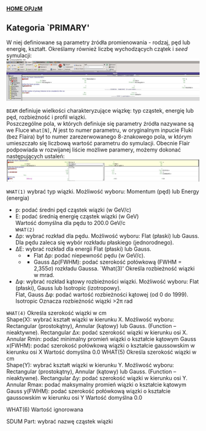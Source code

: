 #### [HOME OPJzM](https://agnieszkamucha.github.io/OPJzM/)
## Kategoria `PRIMARY'
W niej definiowane są parametry żródła promienowania - rodzaj, pęd lub energię, kształt. Określamy również liczbę wychodzących czątek i _seed_ symulacji:
[!["Primary"](Images/primary.jpg)](Images/primary.jpg)

`BEAM` definiuje wielkości charakteryzujące wiązkę: typ cząstek, energię lub pęd, rozbieżność i profil wiązki.<BR>
Poszczególne pola, w których definiuje się parametry źródła nazywane są we Fluce `What[N]`, _N_ jest to numer parametru, w oryginalnym inpucie Fluki (bez Flaira) był to numer zarezerwowanego 8-znakowego pola, w którym umieszczało się liczbową wartość parametru do symulacji. Obecnie Flair podpowiada w rozwijanej liście możliwe paramery, możemy dokonać następujących ustaleń:
[!["Beam"](Images/beam.jpg)](Images/beam.jpg)

`WHAT(1)`
wybrać typ wiązki. Możliwość wyboru: Momentum (pęd) lub Energy (energia) <br> 
- p: podać średni pęd cząstek wiązki (w GeV/c) <br>
- E: podać średnią energię cząstek wiązki (w GeV) <br>
Wartość domyślna dla pędu to 200.0 GeV/c  
`WHAT(2)`	
- Δp: wybrać rozkład dla pędu. Możliwość wyboru: Flat (płaski) lub Gauss. Dla pędu zaleca się wybór rozkładu płaskiego (jednorodnego). <br>
- ΔE: wybrać rozkład dla energii Flat (płaski) lub Gauss.<br>
 	- - Flat Δp: podać niepewność pędu (w GeV/c).<br>
	- - Gauss Δp(FWHM): podać szerokość połówkową (FWHM = 2,355σ) rozkładu Gaussa. 
`What(3)' Określa rozbieżność wiązki w mrad. <br>	
- Δφ: wybrać rozkład kątowy rozbieżności wiązki. Możliwość wyboru: Flat (płaski), Gauss lub Isotropic (izotropowy). <br>
	Flat, Gauss	Δφ: podać wartość rozbieżności kątowej (od 0 do 1999).<br>
	Isotropic	Oznacza rozbieżność wiązki >2π rad <br>

`WHAT(4)`
Określa szerokość wiązki w cm	
	Shape(X):	wybrać kształt wiązki w kierunku X. Możliwość wyboru: Rectangular (prostokątny), Annular (kątowy) lub Gauss. (Function – nieaktywne). 
	Rectangular	Δx: podać szerokość wiązki w kierunku osi X.
	Annular	Rmin: podać minimalny promień wiązki o kształcie kątowym
	Gauss		x(FWHM): podać szerokość połówkową wiązki o kształcie gaussowskim 
 		w kierunku osi X
Wartość domyślna 0.0
WHAT(5)
Określa szerokość wiązki w cm	
	Shape(Y):	wybrać kształt wiązki w kierunku Y. Możliwość wyboru: Rectangular (prostokątny), Annular (kątowy) lub Gauss. (Function – nieaktywne). 
	Rectangular	Δy: podać szerokość wiązki w kierunku osi Y.
	Annular	Rmax: podać maksymalny promień wiązki o kształcie kątowym
	Gauss		y(FWHM): podać szerokość połówkową wiązki o kształcie gaussowskim 
 		w kierunku osi Y
Wartość domyślna 0.0

WHAT(6)
Wartość ignorowana

SDUM 
Part:	wybrać nazwę cząstek wiązki
